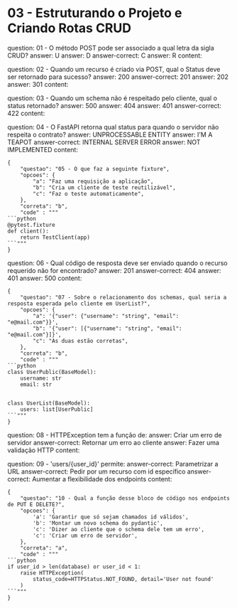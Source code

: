 # 03 - Estruturando o Projeto e Criando Rotas CRUD

<?quiz?>
question: 01 - O método POST pode ser associado a qual letra da sigla CRUD?
answer: U
answer: D
answer-correct: C
answer: R
content:
<?/quiz?>

<?quiz?>
question: 02 - Quando um recurso é criado via POST, qual o Status deve ser retornado para sucesso?
answer: 200
answer-correct: 201
answer: 202
answer: 301
content:
<?/quiz?>

<?quiz?>
question: 03 - Quando um schema não é respeitado pelo cliente, qual o status retornado?
answer: 500
answer: 404
answer: 401
answer-correct: 422
content:
<?/quiz?>

<?quiz?>
question: 04 - O FastAPI retorna qual status para quando o servidor não respeita o contrato? 
answer: UNPROCESSABLE ENTITY
answer: I'M A TEAPOT
answer-correct: INTERNAL SERVER ERROR
answer: NOT IMPLEMENTED
content:
<?/quiz?>

```quiz
{
    "questao": "05 - O que faz a seguinte fixture",
	"opcoes": {
		"a": "Faz uma requisição a aplicação",
		"b": "Cria um cliente de teste reutilizável",
		"c": "Faz o teste automaticamente",
	},
	"correta": "b",
	"code" : """
```python
@pytest.fixture
def client():
    return TestClient(app)
```"""
}
```

<?quiz?>
question: 06 - Qual código de resposta deve ser enviado quando o recurso requerido não for encontrado?
answer: 201
answer-correct: 404
answer: 401
answer: 500
content:
<?/quiz?>

```quiz
{
    "questao": "07 - Sobre o relacionamento dos schemas, qual seria a resposta esperada pelo cliente em UserList?",
	"opcoes": {
		"a": '{"user": {"username": "string", "email": "e@mail.com"}}',
		"b": '{"user": [{"username": "string", "email": "e@mail.com"}]}',
		"c": "As duas estão corretas",
	},
	"correta": "b",
	"code" : """
```python
class UserPublic(BaseModel):
    username: str
    email: str


class UserList(BaseModel):
    users: list[UserPublic]
```"""
}
```

<?quiz?>
question: 08 - HTTPException tem a função de:
answer: Criar um erro de servidor
answer-correct: Retornar um erro ao cliente
answer: Fazer uma validação HTTP
content:
<?/quiz?>

<?quiz?>
question: 09 - 'users/{user_id}' permite:
answer-correct: Parametrizar a URL
answer-correct: Pedir por um recurso com id específico
answer-correct: Aumentar a flexibilidade dos endpoints
content:
<?/quiz?>

```quiz
{
    "questao": "10 - Qual a função desse bloco de código nos endpoints de PUT E DELETE?",
	"opcoes": {
		'a': 'Garantir que só sejam chamados id válidos',
		'b': 'Montar um novo schema do pydantic',
		'c': 'Dizer ao cliente que o schema dele tem um erro',
		'c': 'Criar um erro de servidor',
	},
	"correta": "a",
	"code" : """
```python
if user_id > len(database) or user_id < 1:
	raise HTTPException(
		status_code=HTTPStatus.NOT_FOUND, detail='User not found'
	)
```"""
}
```
